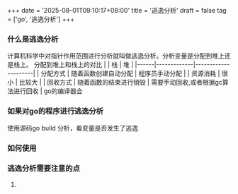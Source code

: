 +++
date = '2025-08-01T09:10:17+08:00'
title = '逃逸分析'
draft = false
tag = ['go', '逃逸分析']
+++
### 什么是逃逸分析
计算机科学中对指针作用范围进行分析就叫做逃逸分析。分析变量是分配到堆上还是栈上。
分配到堆上和栈上的对比
|      | 栈           | 堆                   |
|------|-------------|---------------------|
| 分配方式 | 随着函数创建自动分配  | 程序员手动分配             | 
| 资源消耗 | 很小          | 比较大                 |
| 回收方式 | 随着函数的结束进行销毁 | 需要手动回收,或者根据gc算法进行回收 |
go的编译器会
### 如果对go的程序进行逃逸分析
使用源码go build 分析，看变量是否发生了逃逸  
### 如何使用
### 逃逸分析需要注意的点
1. 